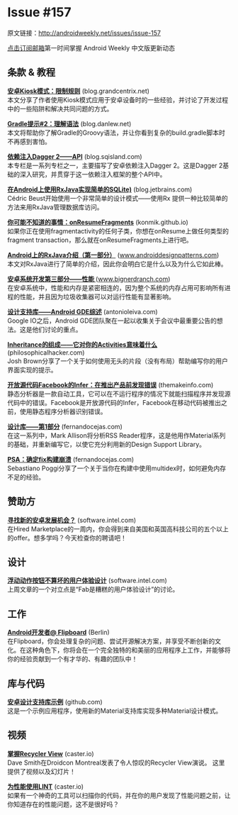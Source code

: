 # Issue #157

>
原文链接：<http://androidweekly.net/issues/issue-157>

[点击订阅邮箱](http://tinyletter.com/androidweeklycn)第一时间掌握 Android Weekly 中文版更新动态

## 条款 & 教程

**[安卓Kiosk模式：限制规则](http://cases.azoft.com/android-kiosk-mode-rules-restrictions/)** (blog.grandcentrix.net)  
本文分享了作者使用Kiosk模式应用于安卓设备时的一些经验，并讨论了开发过程中的一些陷阱和解决共同问题的方式。

**[Gradle提示#2：理解语法](http://trickyandroid.com/gradle-tip-2-understanding-syntax/)** (blog.danlew.net)   
本文将帮助你了解Gradle的Groovy语法，并让你看到复杂的build.gradle脚本时不再感到害怕。

**[依赖注入Dagger 2——API](http://frogermcs.github.io/dependency-injection-with-dagger-2-the-api/)** (blog.sqisland.com)   
本专栏是一系列专栏之一，主要描写了安卓依赖注入Dagger 2。这是Dagger 2基础的深入研究，并贯穿于这一依赖注入框架的整个API中。

**[在Android上使用RxJava实现简单的SQLite)](http://beust.com/weblog/2015/06/01/easy-sqlite-on-android-with-rxjava/)** (blog.jetbrains.com)   
Cédric Beust开始使用一个非常简单的设计模式——使用Rx 提供一种比较简单的方法来用RxJava管理数据库访问。
  
**[你可能不知道的事情：onResumeFragments](http://www.randomlytyping.com/blog/2015/6/5/things-you-may-not-know-about-onresumefragments)** (konmik.github.io)   
如果你正在使用fragmentactivity的任何子类，你想在onResume上做任何类型的fragment transaction，那么就在onResumeFragments上进行吧。

**[Android上的RxJava介绍（第一部分）](http://www.philosophicalhacker.com/2015/06/12/an-introduction-to-rxjava-for-android/)** (www.androiddesignpatterns.com)   
本文对RxJava进行了简单的介绍，因此你会明白它是什么以及为什么它如此棒。
 
**[安卓系统开发第三部分——性能 ](https://medium.com/google-developers/developing-for-android-iii-2efc140167fd)** (www.bignerdranch.com)   
在安卓系统中，性能和内存是紧密相连的，因为整个系统的内存占用可影响所有进程的性能，并且因为垃圾收集器可以对运行性能有显著影响。
 
**[设计支持库——Android GDE综述](https://plus.google.com/+MichaelWolfson/posts/9HPGatnbtE4)** (antonioleiva.com)   
Google IO之后，Android GDE团队聚在一起以收集关于会议中最重要公告的想法。这是他们讨论的重点。
 
**[Inheritance的组成——它对你的Activities意味着什么](https://plus.google.com/+JoshBrown42/posts/FzNghPbKk2s)** (philosophicalhacker.com)   
Josh Brown分享了一个关于如何使用无头的片段（没有布局）帮助编写你的用户界面实现的提示。
 
**[开放源代码Facebook的Infer：在推出产品前发现错误](https://code.facebook.com/posts/1648953042007882)** (themakeinfo.com)   
静态分析器是一款自动工具，它可以在不运行程序的情况下就能扫描程序并发现源代码中的错误。Facebook是开放源代码的Infer，Facebook在移动代码被推出之前，使用静态程序分析器识别错误。
 
**[设计库——第1部分](https://blog.stylingandroid.com/design-library-part-1/)** (fernandocejas.com)   
在这一系列中，Mark Allison将分析RSS Reader程序，这是他用作Material系列的基础，并重新编写它，以使它充分利用新的Design Support Library。

**[PSA：确定fix构建崩溃](https://medium.com/sebs-top-tips/psa-fix-multidex-build-crashes-ae2b81bcf711)** (fernandocejas.com)   
Sebastiano Poggi分享了一个关于当你在构建中使用multidex时，如何避免内存不足的经验。

## 赞助方

**[寻找新的安卓发展机会？](https://hired.com/?utm_source=newsletters&utm_medium=androidweekly&utm_campaign=n-q2_15-androidweeklyspons)** (software.intel.com)   
在Hired Marketplace的一周内，你会得到来自美国和英国高科技公司的五个以上的offer。想多学吗？今天检查你的聘请吧！


## 设计

**[浮动动作按钮不算坏的用户体验设计](https://plus.google.com/+FaizM/posts/Qoa3uNCjx3i)** (software.intel.com)   
上周文章的一个对立点是“Fab是糟糕的用户体验设计”的讨论。

## 工作

**[Android开发者@ Flipboard](http://hire.jobvite.com/CompanyJobs/Careers.aspx?nl=1&k=Job&j=osoZ0fwz&s=AndroidWeekly)** (Berlin)   
在Flipboard，你会处理复杂的问题、尝试开源解决方案，并享受不断创新的文化。在这种角色下，你将会在一个完全独特的和美丽的应用程序上工作，并能够将你的经验贡献到一个有才华的、有趣的团队中！

## 库与代码

**[安卓设计支持库示例](https://github.com/swissonid/android-design-support-lib-sample)** (github.com)   
这是一个示例应用程序，使用新的Material支持库实现多种Material设计模式。

## 视频 

**[掌握Recycler View](https://www.youtube.com/watch?v=-C5I1DAviJ8)** (caster.io)    
Dave Smith在Droidcon Montreal发表了令人惊叹的Recycler View演说。 这里提供了视频以及幻灯片！

**[为性能使用LINT](https://www.youtube.com/watch?v=Z_huaXCsYyw&index=9&list=PLOU2XLYxmsIJDPXCTt5TLDu67271PruEk&linkId=14809723)** (caster.io)    
如果有一个神奇的工具可以扫描你的代码，并在你的用户发现了性能问题之前，让你知道存在的性能问题，这不是很好吗？